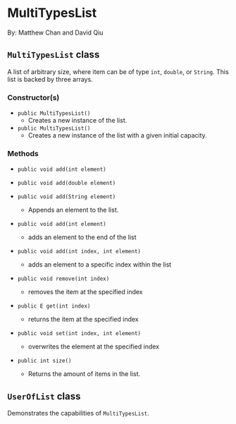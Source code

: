 # MultiTypesList
By: Matthew Chan and David Qiu

## `MultiTypesList` class
A list of arbitrary size, where item can be of type `int`, `double`, or `String`. This list is backed by three arrays.

### Constructor(s)
 - `public MultiTypesList()`
   - Creates a new instance of the list.
 - `public MultiTypesList()`
   - Creates a new instance of the list with a given initial capacity.

### Methods
 - `public void add(int element)`
 - `public void add(double element)`
 - `public void add(String element)`
   - Appends an element to the list.

 - `public void add(int element)`
   - adds an element to the end of the list
 - `public void add(int index, int element)`
   - adds an element to a specific index within the list
 - `public void remove(int index)`
   - removes the item at the specified index
 - `public E get(int index)`
   - returns the item at the specified index
 - `public void set(int index, int element)`
   - overwrites the element at the specified index
 - `public int size()`
   - Returns the amount of items in the list.

## `UserOfList` class
Demonstrates the capabilities of `MultiTypesList`.